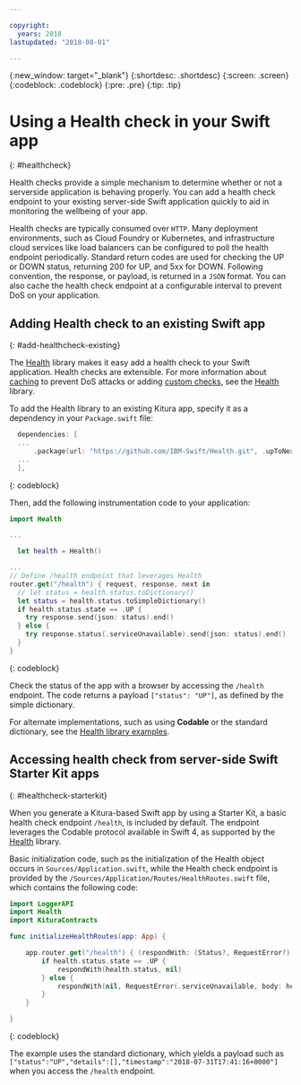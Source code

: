 ```yaml
---

copyright:
  years: 2018
lastupdated: "2018-08-01"

---
```


{:new_window: target="_blank"}
{:shortdesc: .shortdesc}
{:screen: .screen}
{:codeblock: .codeblock}
{:pre: .pre}
{:tip: .tip}

# Using a Health check in your Swift app
{: #healthcheck}

Health checks provide a simple mechanism to determine whether or not a serverside application is behaving properly. You can add a health check endpoint to your existing server-side Swift application quickly to aid in monitoring the wellbeing of your app.

Health checks are typically consumed over `HTTP`. Many deployment environments, such as Cloud Foundry or Kubernetes, and infrastructure cloud services like load balancers can be configured to poll the health endpoint periodically. Standard return codes are used for checking the UP or DOWN status, returning 200 for UP, and 5xx for DOWN. Following convention, the response, or payload, is returned in a `JSON` format. You can also cache the health check endpoint at a configurable interval to prevent DoS on your application.

## Adding Health check to an existing Swift app
{: #add-healthcheck-existing}

The [Health](https://github.com/IBM-Swift/Health) library makes it easy add a health check to your Swift application. Health checks are extensible. For more information about [caching](https://github.com/IBM-Swift/Health#caching) to prevent DoS attacks or adding [custom checks](https://github.com/IBM-Swift/Health#implementing-a-health-check), see the [Health](https://github.com/IBM-Swift/Health) library.

To add the Health library to an existing Kitura app, specify it as a dependency in your `Package.swift` file:
```swift
  dependencies: [
  ...
      .package(url: "https://github.com/IBM-Swift/Health.git", .upToNextMajor(from: "1.0.0")),
  ...
  ],
```
{: codeblock}

Then, add the following instrumentation code to your application:
```swift
import Health

...

  let health = Health()

...
// Define /health endpoint that leverages Health
router.get("/health") { request, response, next in
  // let status = health.status.toDictionary()
  let status = health.status.toSimpleDictionary()
  if health.status.state == .UP {
    try response.send(json: status).end()
  } else {
    try response.status(.serviceUnavailable).send(json: status).end()
  }
}
```
{: codeblock}

Check the status of the app with a browser by accessing the `/health` endpoint. The code returns a payload `["status": "UP"]`, as defined by the simple dictionary.

For alternate implementations, such as using **Codable** or the standard dictionary, see the [Health library examples](https://github.com/IBM-Swift/Health#usage).

## Accessing health check from server-side Swift Starter Kit apps
{: #healthcheck-starterkit}

When you generate a Kitura-based Swift app by using a Starter Kit, a basic health check endpoint `/health`, is included by default. The endpoint leverages the Codable protocol available in Swift 4, as supported by the [Health](https://github.com/IBM-Swift/Health) library.

Basic initialization code, such as the initialization of the Health object occurs in `Sources/Application.swift`, while the Health check endpoint is provided by the `/Sources/Application/Routes/HealthRoutes.swift` file, which contains the following code:
```swift
import LoggerAPI
import Health
import KituraContracts

func initializeHealthRoutes(app: App) {

    app.router.get("/health") { (respondWith: (Status?, RequestError?) -> Void) -> Void in
        if health.status.state == .UP {
            respondWith(health.status, nil)
        } else {
            respondWith(nil, RequestError(.serviceUnavailable, body: health.status))
        }
    }

}
```
{: codeblock}

The example uses the standard dictionary, which yields a payload such as `["status":"UP","details":[],"timestamp":"2018-07-31T17:41:16+0000"]` when you access the `/health` endpoint.
